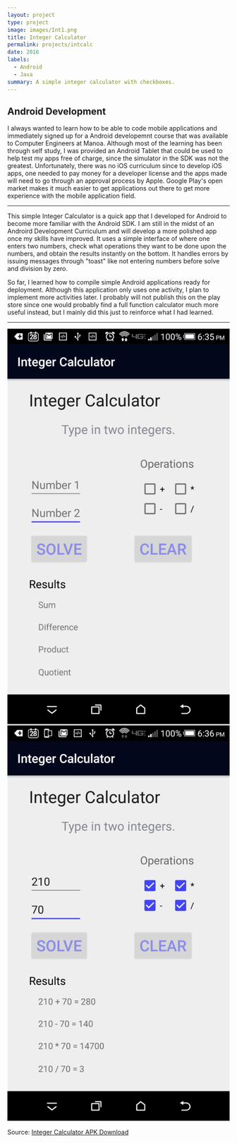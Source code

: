 ```yaml
---
layout: project
type: project
image: images/Int1.png
title: Integer Calculator
permalink: projects/intcalc
date: 2016
labels:
  - Android
  - Java
summary: A simple integer calculator with checkboxes.
---
```

## Android Development
I always wanted to learn how to be able to code mobile applications and immediately signed up for a Android developemnt course that was available to Computer Engineers at Manoa. Although most of the learning has been through self study, I was provided an Android Tablet that could be used to help test my apps free of charge, since the simulator in the SDK was not the greatest. Unfortunately, there was no iOS curriculum since to develop iOS apps, one needed to pay money for a developer license and the apps made will need to go through an approval process by Apple. Google Play's open market makes it much easier to get applications out there to get more experience with the mobile application field.

<hr>
This simple Integer Calculator is a quick app that I developed for Android to become more familiar with the Android SDK. I am still in the midst of an Androird Development Curriculum and will develop a more polished app once my skills have improved. It uses a simple interface of where one enters two numbers, check what operations they want to be done upon the numbers, and obtain the results instantly on the bottom. It handles errors by issuing messages through "toast" like not entering numbers before solve and division by zero. 

So far, I learned how to compile simple Android applications ready for deployment. Although this application only uses one activity, I plan to implement more activities later. I probably will not publish this on the play store since one would probably find a full function calculator much more useful instead, but I mainly did this just to reinforce what I had learned.
<hr>

<img class = "ui medium centered floated spaced image" src="../images/Int3.png">
<img class = "ui medium centered floated spaced image" src="../images/Int2.png">


Source: <a href="https://github.com/cj38/cj38.github.io/releases/tag/1.0"><i class="large github icon "></i>Integer Calculator APK Download</a>

